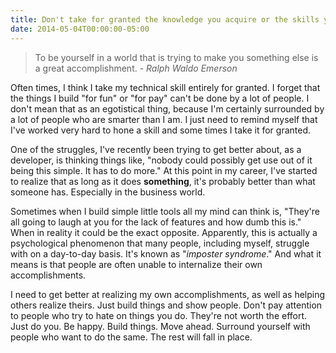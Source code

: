 ```yaml
---
title: Don't take for granted the knowledge you acquire or the skills you hone.
date: 2014-05-04T00:00:00-05:00
---
```


> To be yourself in a world that is trying to make you something else is a great accomplishment. - _Ralph Waldo Emerson_

Often times, I think I take my technical skill entirely for granted. I forget that the things I build "for fun" or "for pay" can't be done by a lot of people. I don't mean that as an egotistical thing, because I'm certainly surrounded by a lot of people who are smarter than I am. I just need to remind myself that I've worked very hard to hone a skill and some times I take it for granted.

<!--more-->

One of the struggles, I've recently been trying to get better about, as a developer, is thinking things like, "nobody could possibly get use out of it being this simple. It has to do more." At this point in my career, I've started to realize that as long as it does **something**, it's probably better than what someone has. Especially in the business world.

Sometimes when I build simple little tools all my mind can think is, "They're all going to laugh at you for the lack of features and how dumb this is." When in reality it could be the exact opposite. Apparently, this is actually a psychological phenomenon that many people, including myself, struggle with on a day-to-day basis. It's known as "_imposter syndrome_." And what it means is that people are often unable to internalize their own accomplishments.

I need to get better at realizing my own accomplishments, as well as helping others realize theirs. Just build things and show people. Don't pay attention to people who try to hate on things you do. They're not worth the effort. Just do you. Be happy. Build things. Move ahead. Surround yourself with people who want to do the same. The rest will fall in place.
